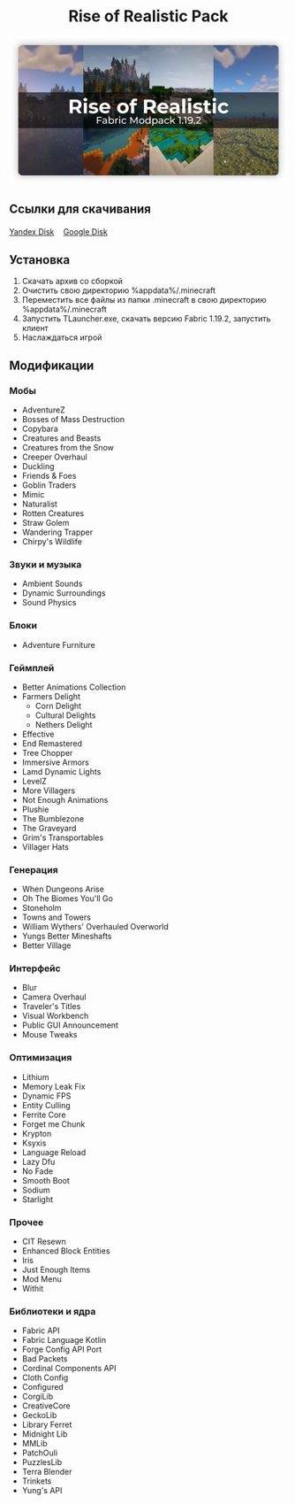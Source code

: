 <h1 align="center">Rise of Realistic Pack</h1>

![Screen Shot](https://github.com/ShotMeow/rise-of-realistic-pack/blob/main/assets/landing.png)

<h2>Ссылки для скачивания</h2>
<a href="https://disk.yandex.ru/d/nzBUIi87yumgZQ">Yandex Disk</a>ㅤ
<a href="https://drive.google.com/file/d/1azxFd5owBpXyj6qhB-1Xpco4UIjU0VLd/view?usp=sharing">Google Disk</a>


<h2>Установка</h2>

1. Скачать архив со сборкой
2. Очистить свою директорию %appdata%/.minecraft
3. Переместить все файлы из папки .minecraft в свою директорию %appdata%/.minecraft
4. Запустить TLauncher.exe, скачать версию Fabric 1.19.2, запустить клиент
5. Наслаждаться игрой

<h2>Модификации</h2>

<h3>Мобы</h3>
<ul>
  <li>AdventureZ</li>
  <li>Bosses of Mass Destruction</li>
  <li>Copybara</li>
  <li>Creatures and Beasts</li>
  <li>Creatures from the Snow</li>
  <li>Creeper Overhaul</li>
  <li>Duckling</li>
  <li>Friends & Foes</li>
  <li>Goblin Traders</li>
  <li>Mimic</li>
  <li>Naturalist</li>
  <li>Rotten Creatures</li>
  <li>Straw Golem</li>
  <li>Wandering Trapper</li>
  <li>Chirpy's Wildlife</li>
</ul>

<h3>Звуки и музыка</h3>
<ul>
  <li>Ambient Sounds</li>
  <li>Dynamic Surroundings</li>
  <li>Sound Physics</li>
</ul>

<h3>Блоки</h3>
<ul>
  <li>Adventure Furniture</li>
</ul>

<h3>Геймплей</h3>
<ul>
  <li>Better Animations Collection</li>
  <li>
    Farmers Delight
    <ul>
      <li>Corn Delight</li>
      <li>Cultural Delights</li>
      <li>Nethers Delight</li>
    </ul>
  </li>
  <li>Effective</li>
  <li>End Remastered</li>
  <li>Tree Chopper</li>
  <li>Immersive Armors</li>
  <li>Lamd Dynamic Lights</li>
  <li>LevelZ</li>
  <li>More Villagers</li>
  <li>Not Enough Animations</li>
  <li>Plushie</li>
  <li>The Bumblezone</li>
  <li>The Graveyard</li>
  <li>Grim's Transportables</li>
  <li>Villager Hats</li>
</ul>

<h3>Генерация</h3>
<ul>
  <li>When Dungeons Arise</li>
  <li>Oh The Biomes You'll Go</li>
  <li>Stoneholm</li>
  <li>Towns and Towers</li>
  <li>William Wythers' Overhauled Overworld</li>
  <li>Yungs Better Mineshafts</li>
  <li>Better Village</li>
</ul>

<h3>Интерфейс</h3>
<ul>
  <li>Blur</li>
  <li>Camera Overhaul</li>
  <li>Traveler's Titles</li>
  <li>Visual Workbench</li>
  <li>Public GUI Announcement</li>
  <li>Mouse Tweaks</li>
</ul>

<h3>Оптимизация</h3>
<ul>
  <li>Lithium</li>
  <li>Memory Leak Fix</li>
  <li>Dynamic FPS</li>
  <li>Entity Culling</li>
  <li>Ferrite Core</li>
  <li>Forget me Chunk</li>
  <li>Krypton</li>
  <li>Ksyxis</li>
  <li>Language Reload</li>
  <li>Lazy Dfu</li>
  <li>No Fade</li>
  <li>Smooth Boot</li>
  <li>Sodium</li>
  <li>Starlight</li>
</ul>

<h3>Прочее</h3>
<ul>
  <li>CIT Resewn</li>
  <li>Enhanced Block Entities</li>
  <li>Iris</li>
  <li>Just Enough Items</li>
  <li>Mod Menu</li>
  <li>Withit</li>
</ul>

<h3>Библиотеки и ядра</h3>
<ul>
  <li>Fabric API</li>
  <li>Fabric Language Kotlin</li>
  <li>Forge Config API Port</li>
  <li>Bad Packets</li>
  <li>Cordinal Components API</li>
  <li>Cloth Config</li>
  <li>Configured</li>
  <li>CorgiLib</li>
  <li>CreativeCore</li>
  <li>GeckoLib</li>
  <li>Library Ferret</li>
  <li>Midnight Lib</li>
  <li>MMLib</li>
  <li>PatchOuli</li>
  <li>PuzzlesLib</li>
  <li>Terra Blender</li>
  <li>Trinkets</li>
  <li>Yung's API</li>
</ul>
